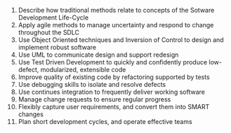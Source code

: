 1. Describe how traditional methods relate to concepts of the Sotware Development Life-Cycle
2. Apply agile methods to manage uncertainty and respond to change throughout the SDLC
3. Use Object Oriented techniques and Inversion of Control to design and implement robust
software
4. Use UML to communicate design and support redesign
5. Use Test Driven Development to quickly and confidently produce low-defect, modularized,
extensible code
6. Improve quality of existing code by refactoring supported by tests
7. Use debugging skills to isolate and resolve defects
8. Use continues integration to frequently deliver working software
9. Manage change requests to ensure regular progress
10. Flexibly capture user requirements, and convert them into SMART changes
11. Plan short development cycles, and operate effective teams
